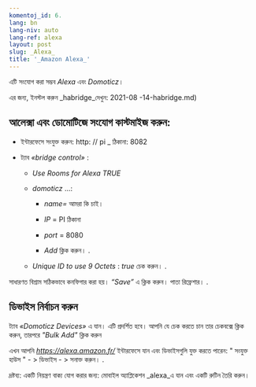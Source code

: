```yaml
---
komentoj_id: 6.
lang: bn
lang-niv: auto
lang-ref: alexa
layout: post
slug: _Alexa_
title: '_Amazon Alexa_'
---
```


এটি সংযোগ করা সম্ভব _Alexa_ এবং _Domoticz_।

এর জন্য, ইনস্টল করুন _habridge_দেখুন:
2021-08 -14-habridge.md)


## আলেক্সা এবং ডোমোটিজে সংযোগ কাস্টমাইজ করুন:
- ইন্টারফেসে সংযুক্ত করুন: http: // pi _ ঠিকানা: 8082 


- ট্যাব   _«bridge control»_ :  


  - _Use Rooms for Alexa_    _TRUE_  


  - _domoticz_  ...: 


    - _name=_ আমরা কি চাই।


    - _IP_   = PI ঠিকানা  


    - _port_ = 8080


    -  _Add_ ক্লিক করুন। .


  - _Unique ID to use 9 Octets_ :   _true_ চেক করুন। . 


    
সাধারণত বিশ্রাম সঠিকভাবে কনফিগার করা হয়। 
  _“Save”_  এ ক্লিক করুন। পাতা রিফ্রেশার। .

## ডিভাইস নির্বাচন করুন
ট্যাব  _«Domoticz Devices»_ এ যান। এটি প্রদর্শিত হবে। আপনি যে চেক করতে চান তার চেকবক্সে ক্লিক করুন, তারপরে  _"Bulk Add"_  ক্লিক করুন

এখন আপনি  _https://alexa.amazon.fr/_  ইন্টারফেসে যান এবং ডিভাইসগুলি যুক্ত করতে পারেন: 
 " সংযুক্ত হাউস " - >  ডিভাইস - >  সনাক্ত করুন। .

দ্রষ্টব্য: একটি নিয়ন্ত্রণ বাক্য যোগ করার জন্য:
মোবাইল অ্যাপ্লিকেশন _alexa_এ যান এবং একটি রুটিন তৈরি করুন।



